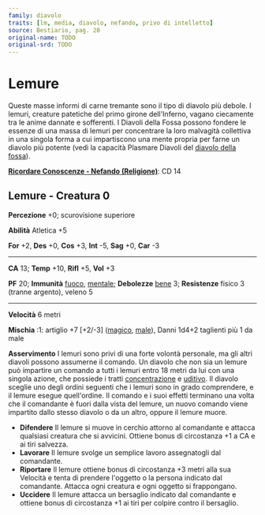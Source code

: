 ```yaml
---
family: diavolo
traits: [lm, media, diavolo, nefando, privo di intelletto]
source: Bestiario, pag. 20
original-name: TODO
original-srd: TODO
---
```


# Lemure

Queste masse informi di carne tremante sono il tipo di diavolo più debole. I
lemuri, creature patetiche del primo girone dell'Inferno, vagano ciecamente tra
le anime dannate e sofferenti. I Diavoli della Fossa possono fondere le essenze
di una massa di lemuri per concentrare la loro malvagità collettiva in una
singola forma a cui impartiscono una mente propria per farne un diavolo più
potente (vedi la capacità Plasmare Diavoli del
[diavolo della fossa](/creature/diavolo-della-fossa)).

**[Ricordare Conoscenze - Nefando (Religione)](/azioni/abilita/ricordare-conoscenze)**:
CD 14

## Lemure - Creatura 0

**Percezione** +0; scurovisione superiore

**Abilità** Atletica +5

**For** +2, **Des** +0, **Cos** +3, **Int** -5, **Sag** +0, **Car** -3

---

**CA** 13; **Temp** +10, **Rifl** +5, **Vol** +3

**PF** 20; **Immunità** [fuoco](/tratti/fuoco), [mentale](/tratti/mentale);
**Debolezze** [bene](/tratti/bene) 3; **Resistenze** fisico 3 (tranne argento),
veleno 5

---

**Velocità** 6 metri

**Mischia** :1: artiglio +7 \[+2/-3] ([magico](/tratti/magico),
[male](/tratti/male)), Danni 1d4+2 taglienti più 1 da male

**Asservimento** I lemuri sono privi di una forte volontà personale, ma gli
altri diavoli possono assumerne il comando. Un diavolo che non sia un lemure può
impartire un comando a tutti i lemuri entro 18 metri da lui con una singola
azione, che possiede i tratti [concentrazione](/tratti/concentrazione) e
[uditivo](/tratti/uditivo). Il diavolo sceglie uno degli ordini seguenti che i
lemuri sono in grado comprendere, e il lemure esegue quell'ordine. Il comando e
i suoi effetti terminano una volta che il comandante è fuori dalla vista del
lemure, un nuovo comando viene impartito dallo stesso diavolo o da un altro,
oppure il lemure muore.

- **Difendere** Il lemure si muove in cerchio attorno al comandante e attacca
  qualsiasi creatura che si avvicini. Ottiene bonus di circostanza +1 a CA e ai
  tiri salvezza.
- **Lavorare** Il lemure svolge un semplice lavoro assegnatogli dal comandante.
- **Riportare** Il lemure ottiene bonus di circostanza +3 metri alla sua
  Velocità e tenta di prendere l'oggetto o la persona indicato dal comandante.
  Attacca ogni creatura e ogni oggetto si frappongano.
- **Uccidere** Il lemure attacca un bersaglio indicato dal comandante e ottiene
  bonus di circostanza +1 ai tiri per colpire contro il bersaglio.
